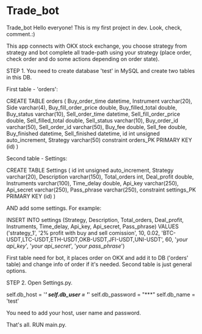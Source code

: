 # Trade_bot
Trade_bot
Hello everyone!
This is my first project in dev. Look, check, comment.:)

This app connects with OKX stock exchange, you choose strategy from strategy and bot complete all trade-path using your strategy (place order, check order and do some actions depending on order state).

STEP 1.
You need to create database 'test' in MySQL and create two tables in this DB.

First table - 'orders':

CREATE TABLE orders (
Buy_order_time datetime,
Instrument varchar(20),
Side varchar(4),
Buy_fill_order_price double,
Buy_filled_total double,
Buy_status varchar(10),
Sell_order_time datetime,
Sell_fill_order_price double,
Sell_filled_total	double,
Sell_status	varchar(10),
Buy_order_id varchar(50),
Sell_order_id	varchar(50),
Buy_fee	double,
Sell_fee double,
Buy_finished datetime,
Sell_finished	datetime,
id int unsigned auto_increment,
Strategy varchar(50)
constraint orders_PK PRIMARY KEY (id)
)

Second table - Settings:

CREATE TABLE Settings (
id int unsigned auto_increment, 
Strategy varchar(20),
Description varchar(150),
Total_orders int,
Deal_profit double,
Instruments varchar(100),
Time_delay double,
Api_key varchar(250),
Api_secret varchar(250),
Pass_phrase varchar(250),
constraint settings_PK PRIMARY KEY (id)
)

AND add some settings. For example:

INSERT INTO settings (Strategy, Description, Total_orders, Deal_profit, Instruments, Time_delay, Api_key, Api_secret, Pass_phrase)
VALUES ('strategy_1', '2% profit with buy and sell comission', 10, 0.02, 'BTC-USDT,LTC-USDT,ETH-USDT,OKB-USDT,JFI-USDT,UNI-USDT',
60, '*your api_key*', '*your api_secret*', '*your pass_phrase*')

First table need for bot, it places order on OKX and add it to DB ('orders' table) and change info of order if it's needed.
Second table is just general options.

STEP 2.
Open Settings.py.

self.db_host = '***'
self.db_user = '***'
self.db_password = "***"
self.db_name = 'test'

You need to add your host, user name and password.

That's all. RUN main.py.
